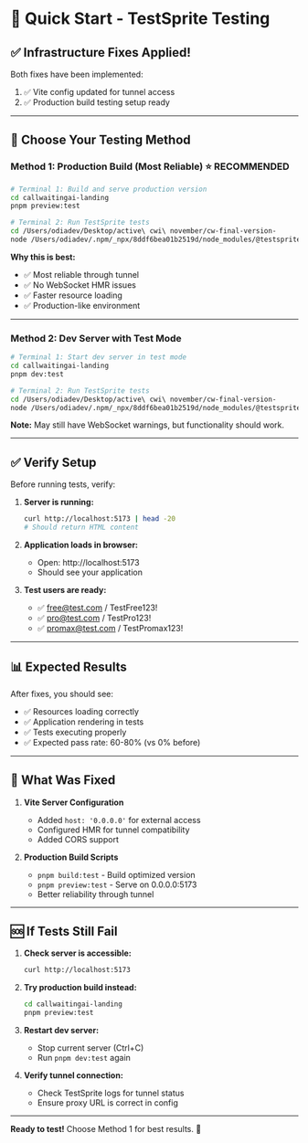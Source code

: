 # 🚀 Quick Start - TestSprite Testing

## ✅ Infrastructure Fixes Applied!

Both fixes have been implemented:
1. ✅ Vite config updated for tunnel access
2. ✅ Production build testing setup ready

---

## 🎯 Choose Your Testing Method

### Method 1: Production Build (Most Reliable) ⭐ RECOMMENDED

```bash
# Terminal 1: Build and serve production version
cd callwaitingai-landing
pnpm preview:test

# Terminal 2: Run TestSprite tests
cd /Users/odiadev/Desktop/active\ cwi\ november/cw-final-version-
node /Users/odiadev/.npm/_npx/8ddf6bea01b2519d/node_modules/@testsprite/testsprite-mcp/dist/index.js generateCodeAndExecute
```

**Why this is best:**
- ✅ Most reliable through tunnel
- ✅ No WebSocket HMR issues
- ✅ Faster resource loading
- ✅ Production-like environment

---

### Method 2: Dev Server with Test Mode

```bash
# Terminal 1: Start dev server in test mode
cd callwaitingai-landing
pnpm dev:test

# Terminal 2: Run TestSprite tests
cd /Users/odiadev/Desktop/active\ cwi\ november/cw-final-version-
node /Users/odiadev/.npm/_npx/8ddf6bea01b2519d/node_modules/@testsprite/testsprite-mcp/dist/index.js generateCodeAndExecute
```

**Note:** May still have WebSocket warnings, but functionality should work.

---

## ✅ Verify Setup

Before running tests, verify:

1. **Server is running:**
   ```bash
   curl http://localhost:5173 | head -20
   # Should return HTML content
   ```

2. **Application loads in browser:**
   - Open: http://localhost:5173
   - Should see your application

3. **Test users are ready:**
   - ✅ free@test.com / TestFree123!
   - ✅ pro@test.com / TestPro123!
   - ✅ promax@test.com / TestPromax123!

---

## 📊 Expected Results

After fixes, you should see:
- ✅ Resources loading correctly
- ✅ Application rendering in tests
- ✅ Tests executing properly
- ✅ Expected pass rate: 60-80% (vs 0% before)

---

## 🔧 What Was Fixed

1. **Vite Server Configuration**
   - Added `host: '0.0.0.0'` for external access
   - Configured HMR for tunnel compatibility
   - Added CORS support

2. **Production Build Scripts**
   - `pnpm build:test` - Build optimized version
   - `pnpm preview:test` - Serve on 0.0.0.0:5173
   - Better reliability through tunnel

---

## 🆘 If Tests Still Fail

1. **Check server is accessible:**
   ```bash
   curl http://localhost:5173
   ```

2. **Try production build instead:**
   ```bash
   cd callwaitingai-landing
   pnpm preview:test
   ```

3. **Restart dev server:**
   - Stop current server (Ctrl+C)
   - Run `pnpm dev:test` again

4. **Verify tunnel connection:**
   - Check TestSprite logs for tunnel status
   - Ensure proxy URL is correct in config

---

**Ready to test!** Choose Method 1 for best results. 🎯

